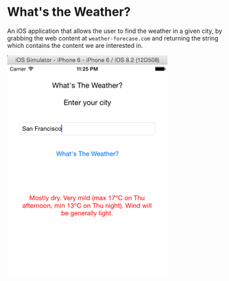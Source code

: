 # What's the Weather?

An iOS application that allows the user to find the weather in a given city, by grabbing the web content at `weather-forecase.com` and returning the string which contains the content we are interested in.

![Weather](weather.png)
